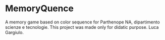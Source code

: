 # MemoryQuence
A memory game based on color sequence for Parthenope NA, dipartimento scienze e tecnologie. This project was made only for didatic purpose. Luca Gargiulo.
